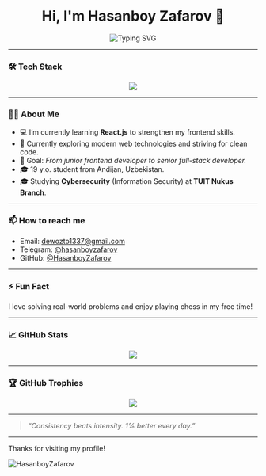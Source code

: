 <h1 align="center">Hi, I'm Hasanboy Zafarov 👋</h1>

<div align="center">
  <img src="https://readme-typing-svg.demolab.com?font=Fira+Code&duration=3000&pause=1000&center=true&vCenter=true&width=435&lines=Frontend+Developer;Chess+Lover;React+Learner;Clean+Code+Advocate;Problem+Solver;Future+Fullstack+Developer" alt="Typing SVG" />
</div>



</div>

---

### 🛠 Tech Stack

<p>
<div align="center">
  <img src="https://skillicons.dev/icons?i=html,css,bootstrap,scss,js,react,git,bash,figma&theme=light" />
</div>
</p>

---

### 👨‍💻 About Me

- 💻 I’m currently learning **React.js** to strengthen my frontend skills.
- 🧠 Currently exploring modern web technologies and striving for clean code.
- 🏁 Goal: *From junior frontend developer to senior full-stack developer.*
- 🎓 19 y.o. student from Andijan, Uzbekistan.
- 🎓 Studying **Cybersecurity** (Information Security) at **TUIT Nukus Branch**.

---

### 📫 How to reach me

- Email: [dewozto1337@gmail.com](mailto:dewozto1337@gmail.com)
- Telegram: [@hasanboyzafarov](https://t.me/hasanboyzafarov)
- GitHub: [@HasanboyZafarov](https://github.com/HasanboyZafarov)

---

### ⚡ Fun Fact
I love solving real-world problems and enjoy playing chess in my free time!

---

### 📈 GitHub Stats

<p align="center">
  <img src="https://github-readme-stats.vercel.app/api/top-langs/?username=HasanboyZafarov&layout=compact&theme=radical" />
</p>

---

### 🏆 GitHub Trophies

<p align="center">
  <img src="https://github-profile-trophy.vercel.app/?username=HasanboyZafarov&theme=darkhub&no-frame=true&no-bg=true&margin-w=10" />
</p>

---

> _“Consistency beats intensity. 1% better every day.”_

---

Thanks for visiting my profile!

<p align="left"> <img src="https://komarev.com/ghpvc/?username=HasanboyZafarov&label=Profile%20views&color=0e75b6&style=flat" alt="HasanboyZafarov" /> </p>
